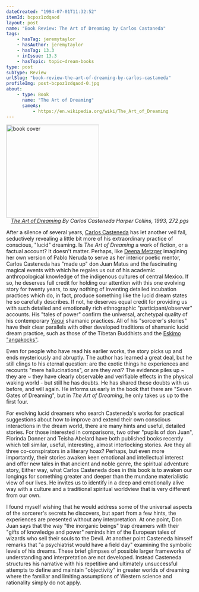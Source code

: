 ```yaml
---
dateCreated: "1994-07-01T11:32:52"
itemId: bcpoz1zdqaod
layout: post
name: "Book Review: The Art of Dreaming by Carlos Castaneda"
tags:
    - hasTag: jeremytaylor
    - hasAuthor: jeremytaylor
    - hasTag: 13.3
    - inIssue: 13.3
    - hasTopic: topic~dream-books
type: post
subType: Review
urlSlug: "book-review-the-art-of-dreaming-by-carlos-castaneda"
profileImg: post-bcpoz1zdqaod-0.jpg
about:
    - type: Book
      name: "The Art of Dreaming"
      sameAs:
          - https://en.wikipedia.org/wiki/The_Art_of_Dreaming
---
```


<img src="../images/post-bcpoz1zdqaod-0.jpg" alt="book cover" width="250" height="auto"/>
<!--nopreview--><div class="caption" style="text-align: center;"><i><a href="https://www.amazon.com.au/Art-Dreaming-Carlos-Castaneda/dp/006092554X">The Art of Dreaming</a> By Carlos Casteneda Harper Collins, 1993, 272 pgs</i></div><!--/nopreview-->

After a silence of several years, [Carlos Casteneda](https://en.wikipedia.org/wiki/Carlos_Castaneda) has let another veil fall, seductively revealing a little bit more of his extraordinary practice of conscious, "lucid" dreaming. Is _The Art of Dreaming_ a work of fiction, or a factual account? It doesn't matter. Perhaps, like [Deena Metzger](../@deenametzger) imagining her own version of Pablo Neruda to serve as her interior poetic mentor, Carlos Casteneda has "made up" don Juan Matus and the fascinating magical events with which he regales us out of his academic anthropological knowledge of the indigenous cultures of central Mexico. If so, he deserves full credit for holding our attention with this one evolving story for twenty years, to say nothing of inventing detailed incubation practices which do, in fact, produce something like the lucid dream states he so carefully describes. If not, he deserves equal credit for providing us with such detailed and emotionally rich ethnographic "participant/observer" accounts. His "tales of power" confirm the universal, archetypal quality of his contemporary [Yaqui](https://en.wikipedia.org/wiki/Yaqui) shamanic practices. All of his "sorcerer's stories" have their clear parallels with other developed traditions of shamanic lucid dream practice, such as those of the Tibetan Buddhists and the [Eskimo "angakocks"](https://en.wikipedia.org/wiki/Angakkuq).

Even for people who have read his earlier works, the story picks up and ends mysteriously and abruptly. The author has learned a great deal, but he still clings to his eternal question: are the exotic things he experiences and recounts "mere hallucinations", or are they _real_? The evidence piles up ~ they are ~ they have clearly observable and verifiable effects in the physical waking world - but still he has doubts. He has shared these doubts with us before, and will again. He informs us early in the book that there are "Seven Gates of Dreaming", but in _The Art of Dreaming_, he only takes us up to the first four.

<div id="supporters-mobile"></div>

For evolving lucid dreamers who search Casteneda's works for practical suggestions about how to improve and extend their own conscious interactions in the dream world, there are many hints and useful, detailed stories. For those interested in comparisons, two other "pupils of don Juan", Florinda Donner and Teisha Abelard have both published books recently which tell similar, useful, interesting, almost interlocking stories. Are they all three co-conspirators in a literary hoax? Perhaps, but even more importantly, their stories awaken keen emotional and intellectual interest and offer new tales in that ancient and noble genre, the spiritual adventure story, Either way, what Carlos Casteneda does in this book is to awaken our longings for something greater and deeper than the mundane materialistic view of our lives. He invites us to identify in a deep and emotionally alive way with a culture and a traditional spiritual worldview that is very different from our own.

I found myself wishing that he would address some of the universal aspects of the sorcerer's secrets he discovers, but apart from a few hints, the experiences are presented without any interpretation. At one point, Don Juan says that the way "the inorganic beings" trap dreamers with their "gifts of knowledge and power" reminds him of the European tales of wizards who sell their souls to the Devil. At another point Casteneda himself remarks that "a psychiatrist would have a field day" examining the symbolic levels of his dreams. These brief glimpses of possible larger frameworks of understanding and interpretation are not developed. Instead Casteneda structures his narrative with his repetitive and ultimately unsuccessful attempts to define and maintain "objectivity" in greater worlds of dreaming where the familiar and limiting assumptions of Western science and rationality simply do not apply.

